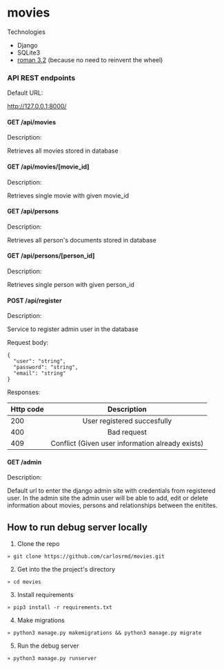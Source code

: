# movies

Technologies
- Django
- SQLite3
- [roman 3.2](https://pypi.org/project/roman/) (because no need to reinvent the wheel)

### API REST endpoints
Default URL:

http://127.0.0.1:8000/

#### GET /api/movies
Description:

Retrieves all movies stored in database

#### GET /api/movies/[movie_id]
Description:

Retrieves single movie with given movie_id

#### GET /api/persons
Description:

Retrieves all person's documents stored in database

#### GET /api/persons/[person_id]
Description:

Retrieves single person with given person_id

#### POST /api/register
Description:

Service to register admin user in the database

Request body:
```
{
  "user": "string",
  "password": "string",
  "email": "string"
}
```
Responses:

| Http code     | Description                                      |
| ------------- |:------------------------------------------------:|
| 200           | User registered succesfully                      |
| 400           | Bad request                                      |
| 409           | Conflict (Given user information already exists) |

#### GET /admin
Description:

Default url to enter the django admin site with credentials from registered user. In the admin site the admin user will be able to add, edit or delete information about movies, persons and relationships between the enitites.

## How to run debug server locally

1. Clone the repo
```
» git clone https://github.com/carlosrmd/movies.git
```
2. Get into the the project's directory
```
» cd movies
```
3. Install requirements
```
» pip3 install -r requirements.txt
```
4. Make migrations
```
» python3 manage.py makemigrations && python3 manage.py migrate
```
5. Run the debug server
```
» python3 manage.py runserver
```
